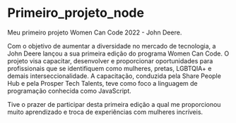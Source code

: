 # Primeiro_projeto_node
Meu primeiro projeto Women Can Code 2022 - John Deere.

Com o objetivo de aumentar a diversidade no mercado de tecnologia, a John Deere lançou a sua primeira edição do programa Women Can Code. O projeto visa capacitar, desenvolver e proporcionar oportunidades para profissionais que se identifiquem como mulheres, pretas, LGBTQIA+ e demais interseccionalidade. A capacitação, conduzida pela Share People Hub e pela Prosper Tech Talents, teve como foco a linguagem de programação conhecida como JavaScript. 

Tive o prazer de participar desta primeira edição a qual me proporcionou muito aprendizado e troca de experiências com mulheres incríveis.

